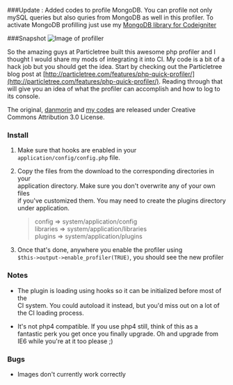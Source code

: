 ###Update : Added codes to profile MongoDB. 
You can profile not only mySQL queries but also quries from MongoDB as well in this profiler. 
To activate MongoDB profilling just use my [MongoDB library for Codeigniter](https://github.com/intekhabrizvi/Codeigniter-mongo-library)

###Snapshot
![Image of profiller](http://intekhabrizvi.github.io/profiller.png)

So the amazing guys at Particletree built this awesome php profiler and I 
thought I would share my mods of integrating it into CI.  My code is a bit of a
hack job but you should get the idea.  Start by checking out the 
Particletree blog post at [http://particletree.com/features/php-quick-profiler/](http://particletree.com/features/php-quick-profiler/).
Reading through that will give you an idea of what the profiler can accomplish 
and how to log to its console.

The original, [danmorin](https://github.com/danmorin/php-quick-profiler-for-codeigniter) and [my codes](https://github.com/intekhabrizvi/php-mongo-quick-profiler-for-codeigniter) are released under Creative Commons Attribution 
3.0 License.

### Install

1. Make sure that hooks are enabled in your `application/config/config.php` file.

2. Copy the files from the download to the corresponding directories in your  
   application directory. Make sure you don't overwrite any of your own files  
   if you've customized them. You may need to create the plugins directory  
   under application.  
   > config      => system/application/config  
   > libraries   => system/application/libraries  
   > plugins     => system/application/plugins

3. Once that's done, anywhere you enable the profiler using  
   `$this->output->enable_profiler(TRUE)`, you should see the new profiler

### Notes

- The plugin is loading using hooks so it can be initialized before most of the  
  CI system. You could autoload it instead, but you'd miss out on a lot of  
  the CI loading process.

- It's not php4 compatible. If you use php4 still, think of this as a  
  fantastic perk you get once you finally upgrade. Oh and upgrade from  
  IE6 while you're at it too please ;)

### Bugs

- Images don't currently work correctly
